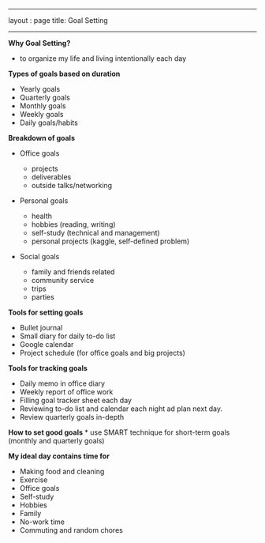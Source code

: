 
---
layout : page
title: Goal Setting

---

**Why Goal Setting?**
* to organize my life and living intentionally each day

**Types of goals based on duration**
 * Yearly goals
 * Quarterly goals
 * Monthly goals
 * Weekly goals
 * Daily goals/habits
 
**Breakdown of goals**
 * Office goals 
    * projects
    * deliverables
    * outside talks/networking
    
 * Personal goals
    * health
    * hobbies (reading, writing)
    * self-study (technical and management)
    * personal projects (kaggle, self-defined problem)
  
 * Social goals
    * family and friends related
    * community service
    * trips
    * parties
  
 **Tools for setting goals**
  * Bullet journal
  * Small diary for daily to-do list
  * Google calendar
  * Project schedule (for office goals and big projects)
  
  **Tools for tracking goals**
   * Daily memo in office diary
   * Weekly report of office work
   * Filling goal tracker sheet each day
   * Reviewing to-do list and calendar each night ad plan next day.
   * Review quarterly goals in-depth 
   
   **How to set good goals**
    * use SMART technique for short-term goals (monthly and quarterly goals)
    
   **My ideal day contains time for**
   * Making food and cleaning
   * Exercise
   * Office goals
   * Self-study 
   * Hobbies
   * Family
   * No-work time
   * Commuting and random chores
   
